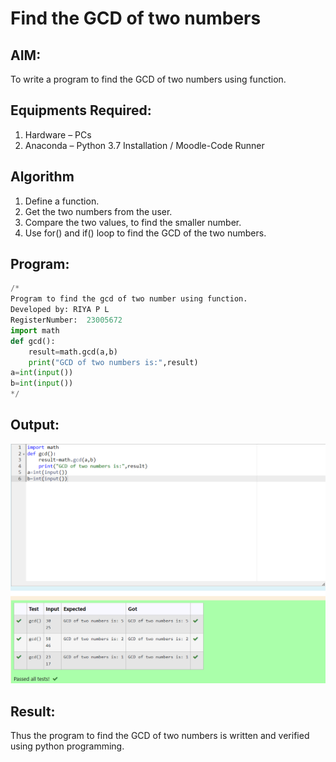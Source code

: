 # Find the GCD of two numbers

## AIM:
To write a program to find the GCD of two numbers using function.

## Equipments Required:
1. Hardware – PCs
2. Anaconda – Python 3.7 Installation / Moodle-Code Runner

## Algorithm
1. Define a function.
2. Get the two numbers from the user.
3. Compare the two values, to find the smaller number.
4. Use for() and if() loop to find the GCD of the two numbers.

## Program:
```PYTHON
/*
Program to find the gcd of two number using function.
Developed by: RIYA P L
RegisterNumber:  23005672
import math
def gcd():
    result=math.gcd(a,b)
    print("GCD of two numbers is:",result)
a=int(input())
b=int(input())
*/
```

## Output:
![output](./gcd.png)


## Result:
Thus the program to find the GCD of two numbers is written and verified using python programming.
